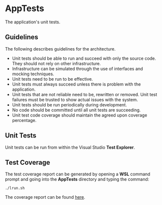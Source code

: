 # AppTests
The application's unit tests.

## Guidelines
The following describes guidelines for the architecture.

* Unit tests should be able to run and succeed with only the source code.  They should not rely on other infrastructure.
* Infrastructure can be simulated through the use of interfaces and mocking techniques.
* Unit tests need to be run to be effective.
* Unit tests must always succeed unless there is problem with the application.
* Unit tests that are not reliable need to be, rewritten or removed. Unit test failures must be trusted to show actual issues with the system.
* Unit tests should be run periodically during development. 
* No code should be committed until all unit tests are succeeding.
* Unit test code coverage should maintain the agreed upon coverage percentage.

## Unit Tests
Unit tests can be run from within the Visual Studio **Test Explorer**.  

## Test Coverage
The test coverage report can be generated by opening a **WSL** command prompt and going into the **AppTests** directory and typing the command:

```
./lrun.sh
```

The coverage report can be found <a href="./coveragereport/index.html">here</a>.